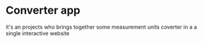 # Converter app 

it's an projects who brings together some measurement units coverter in a a single interactive website